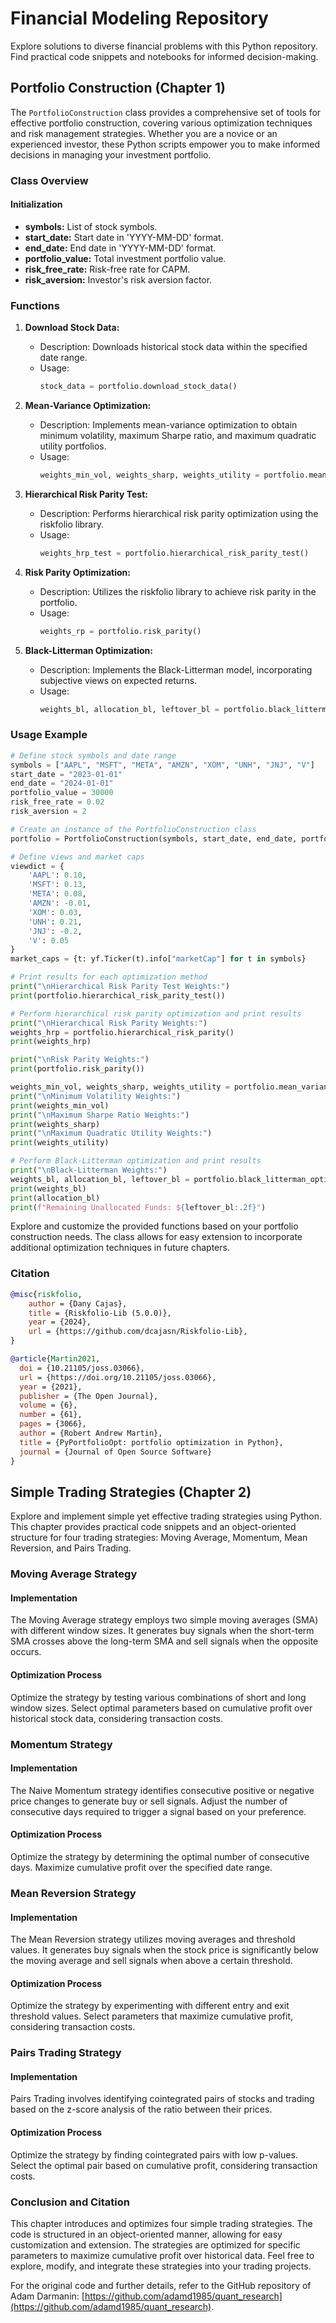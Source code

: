 # Financial Modeling Repository

Explore solutions to diverse financial problems with this Python repository. Find practical code snippets and notebooks for informed decision-making.

## Portfolio Construction (Chapter 1)

The `PortfolioConstruction` class provides a comprehensive set of tools for effective portfolio construction, covering various optimization techniques and risk management strategies. Whether you are a novice or an experienced investor, these Python scripts empower you to make informed decisions in managing your investment portfolio.

### Class Overview

#### Initialization

- **symbols:** List of stock symbols.
- **start_date:** Start date in 'YYYY-MM-DD' format.
- **end_date:** End date in 'YYYY-MM-DD' format.
- **portfolio_value:** Total investment portfolio value.
- **risk_free_rate:** Risk-free rate for CAPM.
- **risk_aversion:** Investor's risk aversion factor.

### Functions

1. **Download Stock Data:**
   - Description: Downloads historical stock data within the specified date range.
   - Usage:
     ```python
     stock_data = portfolio.download_stock_data()
     ```

2. **Mean-Variance Optimization:**
   - Description: Implements mean-variance optimization to obtain minimum volatility, maximum Sharpe ratio, and maximum quadratic utility portfolios.
   - Usage:
     ```python
     weights_min_vol, weights_sharp, weights_utility = portfolio.mean_variance()
     ```

3. **Hierarchical Risk Parity Test:**
   - Description: Performs hierarchical risk parity optimization using the riskfolio library.
   - Usage:
     ```python
     weights_hrp_test = portfolio.hierarchical_risk_parity_test()
     ```

4. **Risk Parity Optimization:**
   - Description: Utilizes the riskfolio library to achieve risk parity in the portfolio.
   - Usage:
     ```python
     weights_rp = portfolio.risk_parity()
     ```

5. **Black-Litterman Optimization:**
   - Description: Implements the Black-Litterman model, incorporating subjective views on expected returns.
   - Usage:
     ```python
     weights_bl, allocation_bl, leftover_bl = portfolio.black_litterman_optimization(viewdict, market_caps)
     ```

### Usage Example

```python
# Define stock symbols and date range
symbols = ["AAPL", "MSFT", "META", "AMZN", "XOM", "UNH", "JNJ", "V"]
start_date = "2023-01-01"
end_date = "2024-01-01"
portfolio_value = 30000
risk_free_rate = 0.02
risk_aversion = 2

# Create an instance of the PortfolioConstruction class
portfolio = PortfolioConstruction(symbols, start_date, end_date, portfolio_value, risk_free_rate, risk_aversion)

# Define views and market caps
viewdict = {
    'AAPL': 0.10,
    'MSFT': 0.13,
    'META': 0.08,
    'AMZN': -0.01,
    'XOM': 0.03,
    'UNH': 0.21,
    'JNJ': -0.2,
    'V': 0.05
}
market_caps = {t: yf.Ticker(t).info["marketCap"] for t in symbols}

# Print results for each optimization method
print("\nHierarchical Risk Parity Test Weights:")
print(portfolio.hierarchical_risk_parity_test())

# Perform hierarchical risk parity optimization and print results
print("\nHierarchical Risk Parity Weights:")
weights_hrp = portfolio.hierarchical_risk_parity()
print(weights_hrp)

print("\nRisk Parity Weights:")
print(portfolio.risk_parity())

weights_min_vol, weights_sharp, weights_utility = portfolio.mean_variance()
print("\nMinimum Volatility Weights:")
print(weights_min_vol)
print("\nMaximum Sharpe Ratio Weights:")
print(weights_sharp)
print("\nMaximum Quadratic Utility Weights:")
print(weights_utility)

# Perform Black-Litterman optimization and print results
print("\nBlack-Litterman Weights:")
weights_bl, allocation_bl, leftover_bl = portfolio.black_litterman_optimization(viewdict, market_caps)
print(weights_bl)
print(allocation_bl)
print(f"Remaining Unallocated Funds: ${leftover_bl:.2f}")
```
Explore and customize the provided functions based on your portfolio construction needs. The class allows for easy extension to incorporate additional optimization techniques in future chapters.

### Citation


```bibtex
@misc{riskfolio,
    author = {Dany Cajas},
    title = {Riskfolio-Lib (5.0.0)},
    year = {2024},
    url = {https://github.com/dcajasn/Riskfolio-Lib},
}

@article{Martin2021,
  doi = {10.21105/joss.03066},
  url = {https://doi.org/10.21105/joss.03066},
  year = {2021},
  publisher = {The Open Journal},
  volume = {6},
  number = {61},
  pages = {3066},
  author = {Robert Andrew Martin},
  title = {PyPortfolioOpt: portfolio optimization in Python},
  journal = {Journal of Open Source Software}
}
```

## Simple Trading Strategies (Chapter 2)

Explore and implement simple yet effective trading strategies using Python. This chapter provides practical code snippets and an object-oriented structure for four trading strategies: Moving Average, Momentum, Mean Reversion, and Pairs Trading.

### Moving Average Strategy

#### Implementation

The Moving Average strategy employs two simple moving averages (SMA) with different window sizes. It generates buy signals when the short-term SMA crosses above the long-term SMA and sell signals when the opposite occurs.

#### Optimization Process

Optimize the strategy by testing various combinations of short and long window sizes. Select optimal parameters based on cumulative profit over historical stock data, considering transaction costs.

### Momentum Strategy

#### Implementation

The Naive Momentum strategy identifies consecutive positive or negative price changes to generate buy or sell signals. Adjust the number of consecutive days required to trigger a signal based on your preference.

#### Optimization Process

Optimize the strategy by determining the optimal number of consecutive days. Maximize cumulative profit over the specified date range.

### Mean Reversion Strategy

#### Implementation

The Mean Reversion strategy utilizes moving averages and threshold values. It generates buy signals when the stock price is significantly below the moving average and sell signals when above a certain threshold.

#### Optimization Process

Optimize the strategy by experimenting with different entry and exit threshold values. Select parameters that maximize cumulative profit, considering transaction costs.

### Pairs Trading Strategy

#### Implementation

Pairs Trading involves identifying cointegrated pairs of stocks and trading based on the z-score analysis of the ratio between their prices.

#### Optimization Process

Optimize the strategy by finding cointegrated pairs with low p-values. Select the optimal pair based on cumulative profit, considering transaction costs.

### Conclusion and Citation

This chapter introduces and optimizes four simple trading strategies. The code is structured in an object-oriented manner, allowing for easy customization and extension. The strategies are optimized for specific parameters to maximize cumulative profit over historical data. Feel free to explore, modify, and integrate these strategies into your trading projects.

For the original code and further details, refer to the GitHub repository of Adam Darmanin: [https://github.com/adamd1985/quant_research](https://github.com/adamd1985/quant_research).
